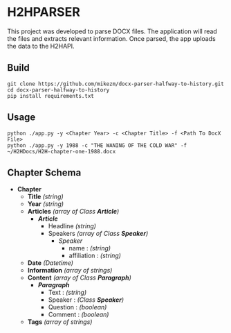 # H2HPARSER

This project was developed to parse DOCX files. The application will read the files and extracts relevant information. Once parsed, the app uploads the data to the H2HAPI.

## Build

`git clone https://github.com/mikezm/docx-parser-halfway-to-history.git`  
`cd docx-parser-halfway-to-history`  
`pip install requirements.txt`  

## Usage

`python ./app.py -y <Chapter Year> -c <Chapter Title> -f <Path To DocX File>`  
`python ./app.py -y 1988 -c "THE WANING OF THE COLD WAR" -f ~/H2HDocs/H2H-chapter-one-1988.docx`  

## Chapter Schema

*   **Chapter**
    *   **Title** *(string)*
    *   **Year** *(string)*
    *   **Articles** *(array of Class **Article**)*
        *   ***Article***
            *   Headline *(string)*
            *   Speakers *(array of Class **Speaker**)*
                *   *Speaker*
                    *   name        : *(string)*
                    *   affiliation : *(string)*
    *   **Date** *(Datetime)*
    *   **Information** *(array of strings)*
    *   **Content** *(array of Class **Paragraph**)*
        *   ***Paragraph***
            *   Text     : *(string)*
            *   Speaker  : *(Class **Speaker**)*
            *   Question : *(boolean)*
            *   Comment  : *(boolean)*
    *   **Tags** *(array of strings)*